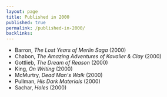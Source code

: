 ```yaml
---
layout: page
title: Published in 2000
published: true
permalink: /published-in-2000/
backlinks: 
---
```


* Barron, _The Lost Years of Merlin Saga_ (2000) 
* Chabon, _The Amazing Adventures of Kavalier & Clay_ (2000) 
* Gottlieb, _The Dream of Reason_ (2000) 
* King, _On Writing_ (2000) 
* McMurtry, _Dead Man's Walk_ (2000) 
* Pullman, _His Dark Materials_ (2000) 
* Sachar, _Holes_ (2000) 
